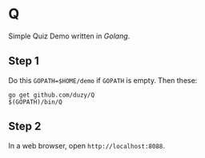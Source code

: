 # Q

Simple Quiz Demo written in *Golang*.

Step 1
-------

Do this `GOPATH=$HOME/demo` if `GOPATH` is empty. Then these:

```shell
go get github.com/duzy/Q
$(GOPATH)/bin/Q
```

Step 2
-------

In a web browser, open `http://localhost:8088`.
